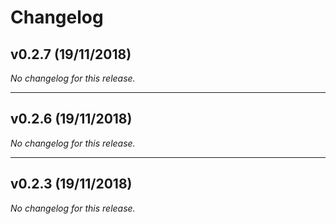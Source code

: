 # Changelog

## v0.2.7 (19/11/2018)
*No changelog for this release.*

---

## v0.2.6 (19/11/2018)
*No changelog for this release.*

---

## v0.2.3 (19/11/2018)
*No changelog for this release.*
